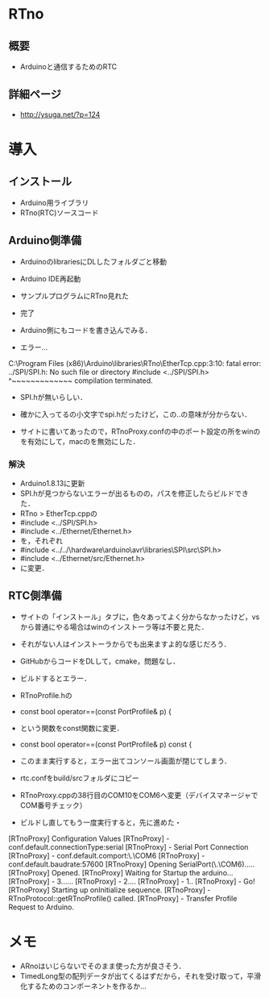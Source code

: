 # RTno
## 概要
- Arduinoと通信するためのRTC
## 詳細ページ
- http://ysuga.net/?p=124

# 導入
## インストール
- Arduino用ライブラリ
- RTno(RTC)ソースコード

## Arduino側準備
- ArduinoのlibrariesにDLしたフォルダごと移動
- Arduino IDE再起動
- サンプルプログラムにRTno見れた
- 完了

- Arduino側にもコードを書き込んでみる．
- エラー...

C:\Program Files (x86)\Arduino\libraries\RTno\EtherTcp.cpp:3:10: fatal error: ../SPI/SPI.h: No such file or directory
 #include <../SPI/SPI.h>
          ^~~~~~~~~~~~~~
compilation terminated.

- SPI.hが無いらしい．
- 確かに入ってるの小文字でspi.hだったけど，この..の意味が分からない．

- サイトに書いてあったので，RTnoProxy.confの中のポート設定の所をwinのを有効にして，macのを無効にした．

### 解決
- Arduino1.8.13に更新
- SPI.hが見つからないエラーが出るものの，パスを修正したらビルドできた．
- RTno > EtherTcp.cppの
- #include <../SPI/SPI.h>
- #include <../Ethernet/Ethernet.h>
- を，それぞれ
- #include <../../\hardware\arduino\avr\libraries\SPI\src\SPI.h>
- #include <../Ethernet/src/Ethernet.h>
- に変更．

## RTC側準備
- サイトの「インストール」タブに，色々あってよく分からなかったけど，vsから普通にやる場合はwinのインストーラ等は不要と見た．
- それがない人はインストーラからでも出来ますよ的な感じだろう．
- GitHubからコードをDLして，cmake，問題なし．
- ビルドするとエラー．

- RTnoProfile.hの
- const bool operator==(const PortProfile& p) {
- という関数をconst関数に変更．
- const bool operator==(const PortProfile& p) const {

- このまま実行すると，エラー出てコンソール画面が閉じてしまう．

- rtc.confをbuild/srcフォルダにコピー
- RTnoProxy.cppの38行目のCOM10をCOM6へ変更（デバイスマネージャでCOM番号チェック）
- ビルドし直してもう一度実行すると，先に進めた・

[RTnoProxy] Configuration Values
[RTnoProxy]  - conf.default.connectionType:serial
[RTnoProxy]  - Serial Port Connection
[RTnoProxy]     - conf.default.comport:\\.\COM6
[RTnoProxy]     - conf.default.baudrate:57600
[RTnoProxy] Opening SerialPort(\\.\COM6)..... [RTnoProxy] Opened.
[RTnoProxy] Waiting for Startup the arduino...
[RTnoProxy]  - 3......
[RTnoProxy]  - 2....
[RTnoProxy]  - 1..
[RTnoProxy]  - Go!
[RTnoProxy] Starting up onInitialize sequence.
[RTnoProxy]  - RTnoProtocol::getRTnoProfile() called.
[RTnoProxy]     - Transfer Profile Request to Arduino.



# メモ
- ARnoはいじらないでそのまま使った方が良さそう．
- TimedLong型の配列データが出てくるはずだから，それを受け取って，平滑化するためのコンポーネントを作るか...
